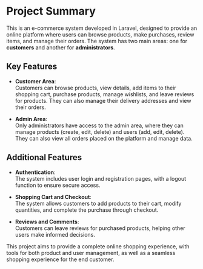 # Project Summary

This is an e-commerce system developed in Laravel, designed to provide an online platform where users can browse products, make purchases, review items, and manage their orders. The system has two main areas: one for **customers** and another for **administrators**.

## Key Features

- **Customer Area**:  
  Customers can browse products, view details, add items to their shopping cart, purchase products, manage wishlists, and leave reviews for products. They can also manage their delivery addresses and view their orders.

- **Admin Area**:  
  Only administrators have access to the admin area, where they can manage products (create, edit, delete) and users (add, edit, delete). They can also view all orders placed on the platform and manage data.

## Additional Features

- **Authentication**:  
  The system includes user login and registration pages, with a logout function to ensure secure access.

- **Shopping Cart and Checkout**:  
  The system allows customers to add products to their cart, modify quantities, and complete the purchase through checkout.

- **Reviews and Comments**:  
  Customers can leave reviews for purchased products, helping other users make informed decisions.

This project aims to provide a complete online shopping experience, with tools for both product and user management, as well as a seamless shopping experience for the end customer.
